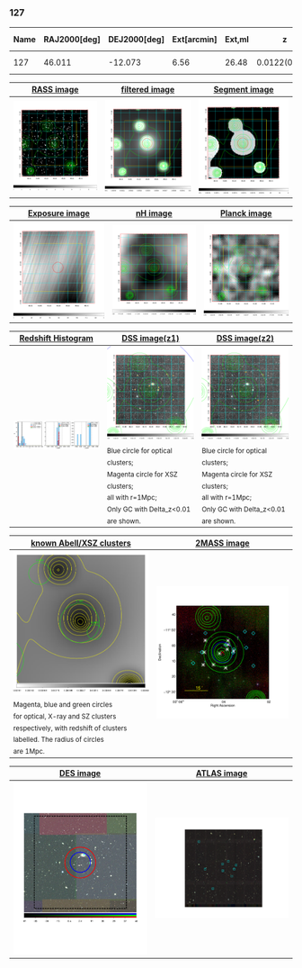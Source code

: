 <div STYLE="page-break-after: always;"></div>

### 127

|Name|RAJ2000[deg]|DEJ2000[deg] |Ext[arcmin]| Ext,ml | z | z_src| C|GC(XSZ,Delta_z<0.01)| GC(OPT,Delta_z<0.01)|GC| R_sig[arcmin] | R500[arcmin] | R500[Mpc]| CRsig[c/s] | CR500[c/s] |L500[1E44 erg/s]|F500[1E-12 erg/s/cm^2]| M500[1E14 Msun]|Tx[keV]|Cnt_sig|Beta|Rc[arcmin]|Comment|Alias|
|---|---|---|---|---|---|------|---|--------|---------|----------|---|---|---|---|---|---|---|---|---|---|---|---|---|---|
|127| 46.011| -12.073| 6.56| 26.48| 0.0122(0.005)| z1, z_opt| S| -| N| N, W| 12.700| 27.580| 0.413| 0.214(0.083)| 0.265(0.101)| 0.011(0.003)| 3.366(0.994)| 0.20(0.03)| 0.80(0.08)| 33.2| 0.712(-0.150+0.185)| 4.704(-1.520+1.710)| -| t329|

|[RASS image](../image/127/127_img.pdf)|[filtered image](../image/127/127_fil.pdf)|[Segment image](../image/127/127_seg.pdf)|
|-------------------|--------------------|-------------------|
| <img src="../image/127/127_img.png" width="300">  | <img src="../image/127/127_fil.png" width="300">   | <img src="../image/127/127_seg.png" width="300">  |

|[Exposure image](../image/127/127_mex.pdf)| [nH image](../image/127/127_nh.pdf)| [Planck image](../image/127/127_p.pdf)|
|-------------------|--------------------|-------------------|
|<img src="../image/127/127_mex.png" width="300">   | <img src="../image/127/127_nh.png" width="300">    | <img src="../image/127/127_p.png" width="300"> |

|[Redshift Histogram](../image/127/127_zg.pdf) | [DSS image(z1)](../image/127/127_dss_z1.pdf)      |  [DSS image(z2)](../image/127/127_dss_z2.pdf)    |
|-------------------|--------------------|-------------------|
|<img src="../image/127/127_zg.png" width="300"> |<img src="../image/127/127_dss_z1.png" width="300"> <sub><br>Blue circle for optical clusters; <br>Magenta circle for XSZ clusters; <br>all with r=1Mpc; <br>Only GC with Delta_z<0.01 are shown. </sub>| <img src="../image/127/127_dss_z2.png" width="300"><sub><br>Blue circle for optical clusters; <br>Magenta circle for XSZ clusters; <br>all with r=1Mpc; <br>Only GC with Delta_z<0.01 are shown. </sub> |

|[known Abell/XSZ clusters](../image/127/127_gc.pdf) | [2MASS image](../image/127/127_2mass.pdf)      |
|-------------------|-------------------|
|<img src=../image/127/127_gc.png width="300"> <br><sub>Magenta, blue and green circles <br>for optical, X-ray and SZ clusters <br>respectively, with redshift of clusters <br>labelled. The radius of circles <br>are 1Mpc.</sub>|<img src="../image/127/127_2mass.png" width="300">  |

|[DES image](../image/127/127_des.pdf)   |[ATLAS image](../image/127/127_s.pdf)        |
|-------------------|-------------------|
| <img src="../image/127/127_des.pdf" width="300">  | <img src="../image/127/127_s.pdf" width="300">  |
